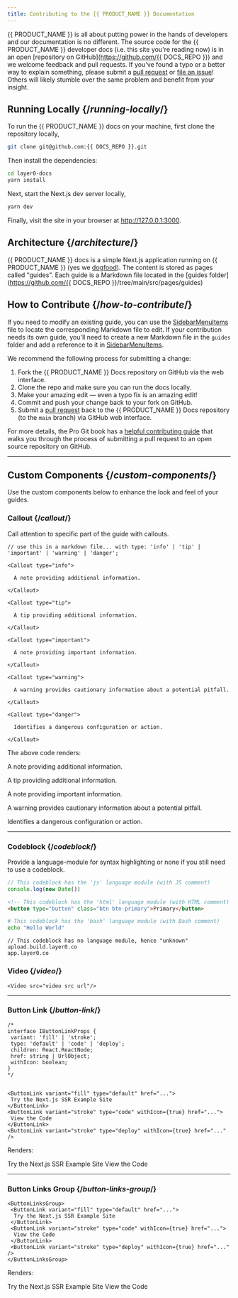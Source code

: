 ```yaml
---
title: Contributing to the {{ PRODUCT_NAME }} Documentation
---
```


{{ PRODUCT_NAME }} is all about putting power in the hands of developers and our documentation is no different. The source code for the {{ PRODUCT_NAME }} developer docs (i.e. this site you're reading now) is in an open [repository on GitHub](https://github.com/{{ DOCS_REPO }}) and we welcome feedback and pull requests. If you've found a typo or a better way to explain something, please submit a [pull request](https://github.com/layer0-docs/layer0-docs/pulls) or [file an issue](https://github.com/layer0-docs/layer0-docs/issues)! Others will likely stumble over the same problem and benefit from your insight.

## Running Locally {/*running-locally*/}

To run the {{ PRODUCT_NAME }} docs on your machine, first clone the repository locally,

```bash
git clone git@github.com:{{ DOCS_REPO }}.git
```

Then install the dependencies:

```bash
cd layer0-docs
yarn install
```

Next, start the Next.js dev server locally,

```bash
yarn dev
```

Finally, visit the site in your browser at http://127.0.0.1:3000.

## Architecture {/*architecture*/}

{{ PRODUCT_NAME }} docs is a simple Next.js application running on {{ PRODUCT_NAME }} (yes we [dogfood](https://en.wikipedia.org/wiki/Eating_your_own_dog_food)). The content is stored as pages called "guides". Each guide is a Markdown file located in the [guides folder](https://github.com/{{ DOCS_REPO }}/tree/main/src/pages/guides)

## How to Contribute {/*how-to-contribute*/}

If you need to modify an existing guide, you can use the [SidebarMenuItems](src/data/SidebarMenuItems.tsx) file to locate the corresponding Markdown file to edit. If your contribution needs its own guide, you'll need to create a new Markdown file in the `guides` folder and add a reference to it in [SidebarMenuItems](src/data/SidebarMenuItems.tsx).

We recommend the following process for submitting a change:

1. Fork the {{ PRODUCT_NAME }} Docs repository on GitHub via the web interface.
2. Clone the repo and make sure you can run the docs locally.
3. Make your amazing edit — even a typo fix is an amazing edit!
4. Commit and push your change back to your fork on GitHub.
5. Submit a [pull request](https://docs.github.com/en/github/collaborating-with-issues-and-pull-requests/about-pull-requests) back to the {{ PRODUCT_NAME }} Docs repository (to the `main` branch) via GitHub web interface.

<Callout type="info">

  For more details, the Pro Git book has a <a href="https://git-scm.com/book/en/v2/GitHub-Contributing-to-a-Project">helpful contributing guide</a> that walks you through the process of submitting a pull request to an open source repository on GitHub.

</Callout>


---

## Custom Components {/*custom-components*/}

Use the custom components below to enhance the look and feel of your guides.

### Callout {/*callout*/}

Call attention to specific part of the guide with callouts.

```tsx
// use this in a markdown file... with type: 'info' | 'tip' | 'important' | 'warning' | 'danger';

<Callout type="info">

  A note providing additional information.

</Callout>

<Callout type="tip">

  A tip providing additional information.

</Callout>

<Callout type="important">

  A note providing important information.

</Callout>

<Callout type="warning">

  A warning provides cautionary information about a potential pitfall.

</Callout>

<Callout type="danger">

  Identifies a dangerous configuration or action.

</Callout>

```
The above code renders:

<Callout type="info">

  A note providing additional information.

</Callout>

<Callout type="tip">

  A tip providing additional information.

</Callout>

<Callout type="important">

  A note providing important information.

</Callout>

<Callout type="warning">

  A warning provides cautionary information about a potential pitfall.

</Callout>

<Callout type="danger">

  Identifies a dangerous configuration or action.

</Callout>

---
### Codeblock {/*codeblock*/}

Provide a language-module for syntax highlighting or none if you still need to use a codeblock.

```ts
// This codeblock has the 'js' language module (with JS comment)
console.log(new Date())
```

```html
<!-- This codeblock has the 'html' language module (with HTML comment) -->
<button type="button" class="btn btn-primary">Primary</button>
```

```bash
# This codeblock has the 'bash' language module (with Bash comment)
echo "Hello World"
```

```
// This codeblock has no language module, hence "unknown"
upload.build.layer0.co
app.layer0.co
```

### Video {/*video*/}

```tsx
<Video src="video src url"/>
```

---
### Button Link {/*button-link*/}

```tsx
/*
interface IButtonLinkProps {
 variant: 'fill' | 'stroke';
 type: 'default' | 'code' | 'deploy';
 children: React.ReactNode;
 href: string | UrlObject;
 withIcon: boolean;
}
*/


<ButtonLink variant="fill" type="default" href="...">
 Try the Next.js SSR Example Site
</ButtonLink>
<ButtonLink variant="stroke" type="code" withIcon={true} href="...">
 View the Code
</ButtonLink>
<ButtonLink variant="stroke" type="deploy" withIcon={true} href="..." />
```
Renders:

<ButtonLink variant="fill" type="default" href="https://layer0-docs-layer0-nextjs-example-default.layer0-limelight.link">
 Try the Next.js SSR Example Site
</ButtonLink>
<ButtonLink variant="stroke" type="code" withIcon={true} href="https://github.com/layer0-docs/layer0-nextjs-example">
 View the Code
</ButtonLink>
<ButtonLink variant="stroke" type="deploy" withIcon={true} href="https://app.layer0.co/deploy?button&deploy&repo=https%253A%252F%252Fgithub.com%252Flayer0-docs%252Flayer0-nextjs-example" />

---

### Button Links Group {/*button-links-group*/}

```tsx
<ButtonLinksGroup>
 <ButtonLink variant="fill" type="default" href="...">
  Try the Next.js SSR Example Site
 </ButtonLink>
 <ButtonLink variant="stroke" type="code" withIcon={true} href="...">
  View the Code
 </ButtonLink>
 <ButtonLink variant="stroke" type="deploy" withIcon={true} href="..." />
</ButtonLinksGroup>
```

Renders:

<ButtonLinksGroup>
	<ButtonLink variant="fill" type="default" href="https://layer0-docs-layer0-nextjs-example-default.layer0-limelight.link">
	 Try the Next.js SSR Example Site
	</ButtonLink>
	<ButtonLink variant="stroke" type="code" withIcon={true} href="https://github.com/layer0-docs/layer0-nextjs-example">
	 View the Code
	</ButtonLink>
	<ButtonLink variant="stroke" type="deploy" withIcon={true} href="https://app.layer0.co/deploy?button&deploy&repo=https%253A%252F%252Fgithub.com%252Flayer0-docs%252Flayer0-nextjs-example" />
</ButtonLinksGroup>

